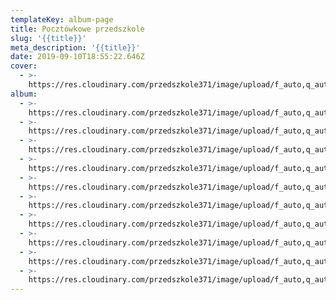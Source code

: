 ```yaml
---
templateKey: album-page
title: Pocztówkowe przedszkole
slug: '{{title}}'
meta_description: '{{title}}'
date: 2019-09-10T18:55:22.646Z
cover:
  - >-
    https://res.cloudinary.com/przedszkole371/image/upload/f_auto,q_auto/c_fill,w_1200/v1573666503/Albumy%20zdj%C4%99%C4%87/2019/Poczt%C3%B3wkowe%20przedszkole/jakcxqsg01d6j8ub3heq.jpg
album:
  - >-
    https://res.cloudinary.com/przedszkole371/image/upload/f_auto,q_auto/c_fill,w_1200/v1573666510/Albumy%20zdj%C4%99%C4%87/2019/Poczt%C3%B3wkowe%20przedszkole/kaqqoyxnj3tinwixhws3.jpg
  - >-
    https://res.cloudinary.com/przedszkole371/image/upload/f_auto,q_auto/c_fill,w_1200/v1573666507/Albumy%20zdj%C4%99%C4%87/2019/Poczt%C3%B3wkowe%20przedszkole/otbexavhq28qjrl9o4e0.jpg
  - >-
    https://res.cloudinary.com/przedszkole371/image/upload/f_auto,q_auto/c_fill,w_1200/v1573666506/Albumy%20zdj%C4%99%C4%87/2019/Poczt%C3%B3wkowe%20przedszkole/zoiy4cki8niqdgnzpmqr.jpg
  - >-
    https://res.cloudinary.com/przedszkole371/image/upload/f_auto,q_auto/c_fill,w_1200/v1573666506/Albumy%20zdj%C4%99%C4%87/2019/Poczt%C3%B3wkowe%20przedszkole/zt5r3nsrtzqebj56t5ec.jpg
  - >-
    https://res.cloudinary.com/przedszkole371/image/upload/f_auto,q_auto/c_fill,w_1200/v1573666503/Albumy%20zdj%C4%99%C4%87/2019/Poczt%C3%B3wkowe%20przedszkole/jakcxqsg01d6j8ub3heq.jpg
  - >-
    https://res.cloudinary.com/przedszkole371/image/upload/f_auto,q_auto/c_fill,w_1200/v1573666503/Albumy%20zdj%C4%99%C4%87/2019/Poczt%C3%B3wkowe%20przedszkole/visywvxsf6cl2urs2a1f.jpg
  - >-
    https://res.cloudinary.com/przedszkole371/image/upload/f_auto,q_auto/c_fill,w_1200/v1573666503/Albumy%20zdj%C4%99%C4%87/2019/Poczt%C3%B3wkowe%20przedszkole/pvg58e6afrlya4vhbbzb.jpg
  - >-
    https://res.cloudinary.com/przedszkole371/image/upload/f_auto,q_auto/c_fill,w_1200/v1573666498/Albumy%20zdj%C4%99%C4%87/2019/Poczt%C3%B3wkowe%20przedszkole/bbpkynzatxumus4bykxb.jpg
  - >-
    https://res.cloudinary.com/przedszkole371/image/upload/f_auto,q_auto/c_fill,w_1200/v1573666498/Albumy%20zdj%C4%99%C4%87/2019/Poczt%C3%B3wkowe%20przedszkole/pompvy6j36li8rid8cyy.jpg
  - >-
    https://res.cloudinary.com/przedszkole371/image/upload/f_auto,q_auto/c_fill,w_1200/v1573666498/Albumy%20zdj%C4%99%C4%87/2019/Poczt%C3%B3wkowe%20przedszkole/pbpgwmkcrtog72jjessi.jpg
---
```


